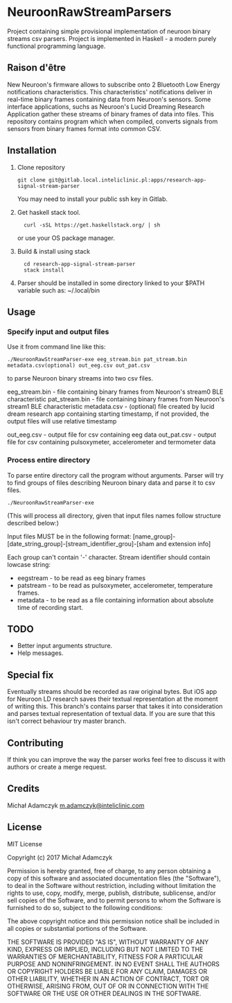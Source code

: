 # NeuroonRawStreamParsers

Project containing simple provisional implementation of neuroon binary streams csv parsers.
Project is implemented in Haskell - a modern purely functional programming language.

## Raison d'être

New Neuroon's firmware allows to subscribe onto 2 Bluetooth Low Energy notifications characteristics.
This characteristics' notifications deliver in real-time binary frames containing data from Neuroon's sensors.
Some interface applications, suchs as Neuroon's Lucid Dreaming Research Application gather these
streams of binary frames of data into files.
This repository contains program which when compiled, converts signals from sensors
from binary frames format into common CSV.

## Installation

1. Clone repository

    ```
    git clone git@gitlab.local.inteliclinic.pl:apps/research-app-signal-stream-parser
    ```
    You may need to install your public ssh key in Gitlab.

2. Get haskell stack tool.

    ```
      curl -sSL https://get.haskellstack.org/ | sh
    ```
    or use your OS package manager.

3. Build & install using stack

    ```
      cd research-app-signal-stream-parser
      stack install
    ```

4. Parser should be installed in some directory linked to your $PATH variable such as: ~/.local/bin

## Usage

### Specify input and output files
Use it from command line like this:
```
./NeuroonRawStreamParser-exe eeg_stream.bin pat_stream.bin metadata.csv(optional) out_eeg.csv out_pat.csv
```
to parse Neuroon binary streams into two csv files.

eeg_stream.bin - file containing binary frames from Neuroon's stream0 BLE characteristic
pat_stream.bin - file containing binary frames from Neuroon's stream1 BLE characteristic
metadata.csv   - (optional) file created by lucid dream research app containing starting timestamp,
                 if not provided, the output files will use relative timestamp

out_eeg.csv    - output file for csv containing eeg data
out_pat.csv    - output file for csv containing pulsoxymeter, accelerometer and termometer data


### Process entire directory
To parse entire directory call the program without arguments. Parser will try to find groups of files describing
Neuroon binary data and parse it to csv files.

```
./NeuroonRawStreamParser-exe
```
(This will process all directory, given that input files names follow structure described below:)

Input files MUST be in the following format:
    [name_group]-[date_string_group]-[stream_identifier_grou]-[sham and extension info]
    
Each group can't contain '-' character. Stream identifier should contain lowcase string:
   - eegstream - to be read as eeg binary frames
   - patstream - to be read as pulsoxymeter, accelerometer, temperature frames.
   - metadata  - to be read as a file containing information about absolute time of recording start.

## TODO

- Better input arguments structure.
- Help messages.

## Special fix

Eventually streams should be recorded as raw original bytes.
But iOS app for Neuroon LD research saves their textual representation at the moment of writing this.
This branch's contains parser that takes it into consideration and parses textual representation of textual data.
If you are sure that this isn't correct behaviour try master branch.

## Contributing

If think you can improve the way the parser works feel free to discuss it with authors or create a merge request.

## Credits

Michał Adamczyk <m.adamczyk@inteliclinic.com>

## License

MIT License

Copyright (c) 2017 Michał Adamczyk

Permission is hereby granted, free of charge, to any person obtaining a copy
of this software and associated documentation files (the "Software"), to deal
in the Software without restriction, including without limitation the rights
to use, copy, modify, merge, publish, distribute, sublicense, and/or sell
copies of the Software, and to permit persons to whom the Software is
furnished to do so, subject to the following conditions:

The above copyright notice and this permission notice shall be included in all
copies or substantial portions of the Software.

THE SOFTWARE IS PROVIDED "AS IS", WITHOUT WARRANTY OF ANY KIND, EXPRESS OR
IMPLIED, INCLUDING BUT NOT LIMITED TO THE WARRANTIES OF MERCHANTABILITY,
FITNESS FOR A PARTICULAR PURPOSE AND NONINFRINGEMENT. IN NO EVENT SHALL THE
AUTHORS OR COPYRIGHT HOLDERS BE LIABLE FOR ANY CLAIM, DAMAGES OR OTHER
LIABILITY, WHETHER IN AN ACTION OF CONTRACT, TORT OR OTHERWISE, ARISING FROM,
OUT OF OR IN CONNECTION WITH THE SOFTWARE OR THE USE OR OTHER DEALINGS IN THE
SOFTWARE.
